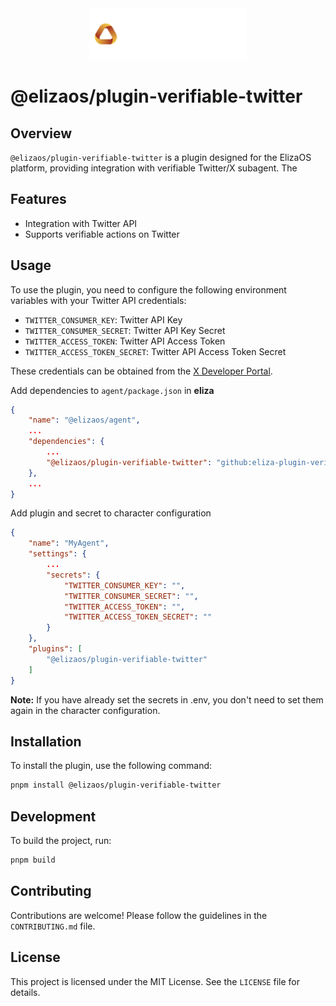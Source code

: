 <div align="center">
  <picture>
    <source media="(prefers-color-scheme: dark)" srcset="https://raw.githubusercontent.com/automata-network/automata-brand-kit/main/PNG/ATA_White%20Text%20with%20Color%20Logo.png">
    <source media="(prefers-color-scheme: light)" srcset="https://raw.githubusercontent.com/automata-network/automata-brand-kit/main/PNG/ATA_Black%20Text%20with%20Color%20Logo.png">
    <img src="https://raw.githubusercontent.com/automata-network/automata-brand-kit/main/PNG/ATA_White%20Text%20with%20Color%20Logo.png" width="50%">
  </picture>
</div>

# @elizaos/plugin-verifiable-twitter

## Overview

`@elizaos/plugin-verifiable-twitter` is a plugin designed for the ElizaOS platform, providing integration with verifiable Twitter/X subagent. The 

## Features

- Integration with Twitter API
- Supports verifiable actions on Twitter

## Usage

To use the plugin, you need to configure the following environment variables with your Twitter API credentials:

- `TWITTER_CONSUMER_KEY`: Twitter API Key
- `TWITTER_CONSUMER_SECRET`: Twitter API Key Secret
- `TWITTER_ACCESS_TOKEN`: Twitter API Access Token
- `TWITTER_ACCESS_TOKEN_SECRET`: Twitter API Access Token Secret

These credentials can be obtained from the [X Developer Portal](https://developer.x.com/).

Add dependencies to `agent/package.json` in **eliza**
```json
{
    "name": "@elizaos/agent",
    ...
    "dependencies": {
        ...
        "@elizaos/plugin-verifiable-twitter": "github:eliza-plugin-verifiable-twitter"
    },
    ...
}
```

Add plugin and secret to character configuration
```json
{
    "name": "MyAgent",
    "settings": {
        ...
        "secrets": {
            "TWITTER_CONSUMER_KEY": "",
            "TWITTER_CONSUMER_SECRET": "",
            "TWITTER_ACCESS_TOKEN": "",
            "TWITTER_ACCESS_TOKEN_SECRET": ""
        }
    },
    "plugins": [
        "@elizaos/plugin-verifiable-twitter"
    ]
}
```

**Note:** If you have already set the secrets in .env, you don't need to set them again in the character configuration.


## Installation

To install the plugin, use the following command:

```bash
pnpm install @elizaos/plugin-verifiable-twitter
```


## Development

To build the project, run:

```bash
pnpm build
```

## Contributing

Contributions are welcome! Please follow the guidelines in the `CONTRIBUTING.md` file.

## License

This project is licensed under the MIT License. See the `LICENSE` file for details.

